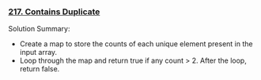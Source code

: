 ### [217. Contains Duplicate](https://leetcode.com/problems/contains-duplicate/)

Solution Summary:
- Create a map to store the counts of each unique element present in the input array.
- Loop through the map and return true if any count > 2. After the loop, return false.
